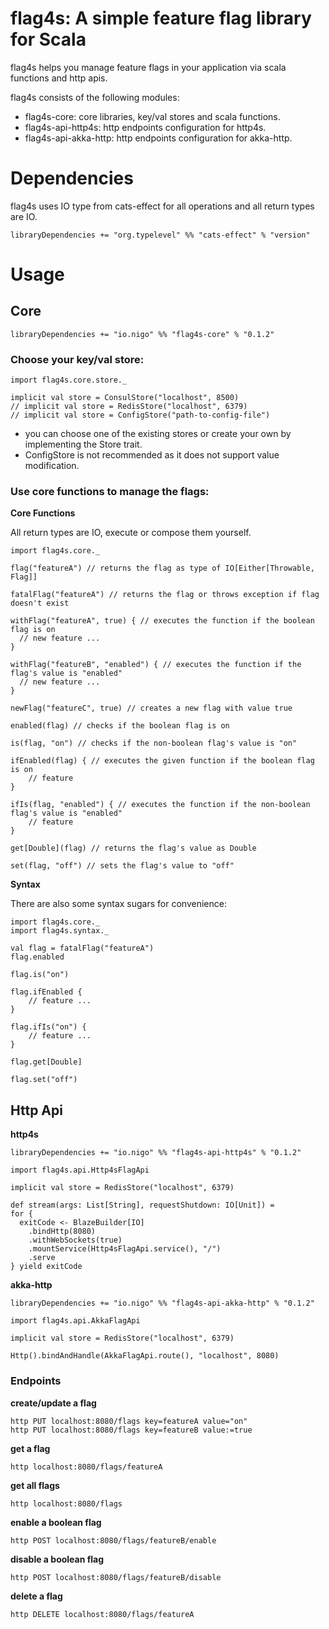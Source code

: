 # flag4s: A simple feature flag library for Scala
flag4s helps you manage feature flags in your application via scala functions and http apis.

flag4s consists of the following modules:
* flag4s-core: core libraries, key/val stores and scala functions.
* flag4s-api-http4s: http endpoints configuration for http4s.
* flag4s-api-akka-http: http endpoints configuration for akka-http.

# Dependencies
flag4s uses IO type from cats-effect for all operations and all return types are IO.
```
libraryDependencies += "org.typelevel" %% "cats-effect" % "version"
```
 
# Usage

## Core
```
libraryDependencies += "io.nigo" %% "flag4s-core" % "0.1.2"
```

### Choose your key/val store:
```
import flag4s.core.store._

implicit val store = ConsulStore("localhost", 8500)
// implicit val store = RedisStore("localhost", 6379)
// implicit val store = ConfigStore("path-to-config-file")
```

* you can choose one of the existing stores or create your own by implementing the Store trait.
* ConfigStore is not recommended as it does not support value modification.

### Use core functions to manage the flags:

**Core Functions**

All return types are IO, execute or compose them yourself.
 
```
import flag4s.core._

flag("featureA") // returns the flag as type of IO[Either[Throwable, Flag]]

fatalFlag("featureA") // returns the flag or throws exception if flag doesn't exist

withFlag("featureA", true) { // executes the function if the boolean flag is on
  // new feature ...
}

withFlag("featureB", "enabled") { // executes the function if the flag's value is "enabled"
  // new feature ...
}

newFlag("featureC", true) // creates a new flag with value true

enabled(flag) // checks if the boolean flag is on

is(flag, "on") // checks if the non-boolean flag's value is "on"

ifEnabled(flag) { // executes the given function if the boolean flag is on
    // feature
}

ifIs(flag, "enabled") { // executes the function if the non-boolean flag's value is "enabled" 
    // feature
}

get[Double](flag) // returns the flag's value as Double

set(flag, "off") // sets the flag's value to "off"
```

**Syntax**

There are also some syntax sugars for convenience: 
```
import flag4s.core._
import flag4s.syntax._

val flag = fatalFlag("featureA") 
flag.enabled

flag.is("on")

flag.ifEnabled {
    // feature ...
}

flag.ifIs("on") {
    // feature ...
}

flag.get[Double]

flag.set("off")
```

## Http Api
**http4s**
```
libraryDependencies += "io.nigo" %% "flag4s-api-http4s" % "0.1.2"
```
```
import flag4s.api.Http4sFlagApi

implicit val store = RedisStore("localhost", 6379)

def stream(args: List[String], requestShutdown: IO[Unit]) =
for {
  exitCode <- BlazeBuilder[IO]
    .bindHttp(8080)
    .withWebSockets(true)
    .mountService(Http4sFlagApi.service(), "/")
    .serve
} yield exitCode
```

**akka-http**
```
libraryDependencies += "io.nigo" %% "flag4s-api-akka-http" % "0.1.2"
```
```
import flag4s.api.AkkaFlagApi

implicit val store = RedisStore("localhost", 6379)

Http().bindAndHandle(AkkaFlagApi.route(), "localhost", 8080)
```

### Endpoints

**create/update a flag**
```
http PUT localhost:8080/flags key=featureA value="on"
http PUT localhost:8080/flags key=featureB value:=true
```

**get a flag**
```
http localhost:8080/flags/featureA
```

**get all flags**
```
http localhost:8080/flags
```

**enable a boolean flag**
```
http POST localhost:8080/flags/featureB/enable
```

**disable a boolean flag**
```
http POST localhost:8080/flags/featureB/disable
```

**delete a flag**
```
http DELETE localhost:8080/flags/featureA
```